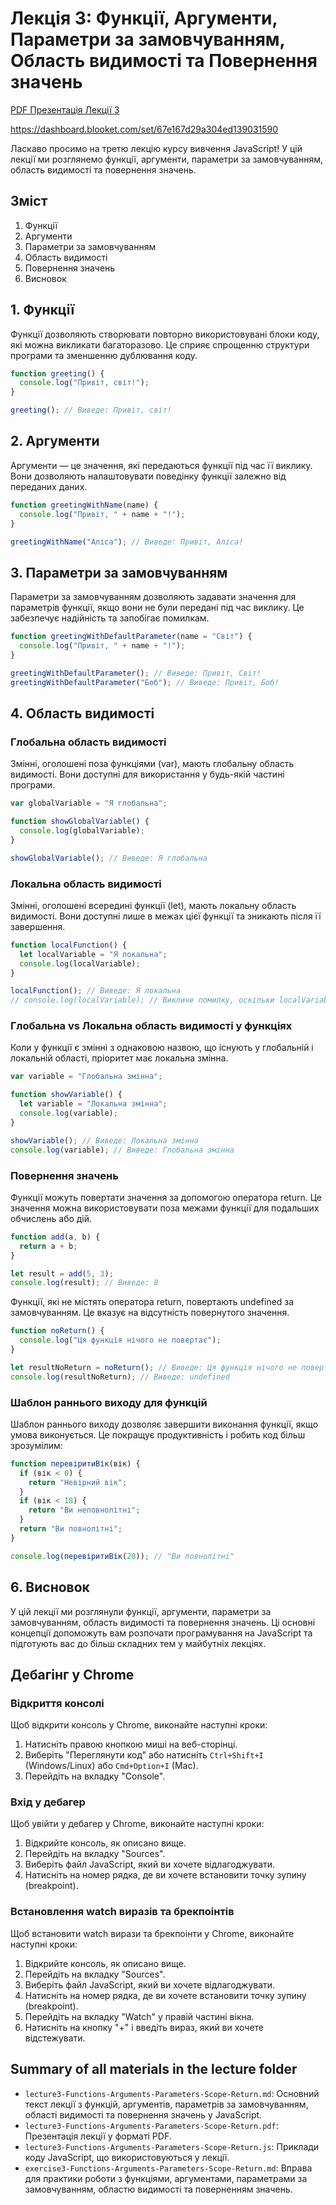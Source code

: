 # Лекція 3: Функції, Аргументи, Параметри за замовчуванням, Область видимості та Повернення значень

[PDF Презентація Лекції 3](./lecture3-Functions-Arguments-Parameters-Scope-Return.pdf)

https://dashboard.blooket.com/set/67e167d29a304ed139031590

Ласкаво просимо на третю лекцію курсу вивчення JavaScript! У цій лекції ми розглянемо функції, аргументи, параметри за замовчуванням, область видимості та повернення значень.

## Зміст

1. Функції
2. Аргументи
3. Параметри за замовчуванням
4. Область видимості
5. Повернення значень
6. Висновок

## 1. Функції

Функції дозволяють створювати повторно використовувані блоки коду, які можна викликати багаторазово. Це сприяє спрощенню структури програми та зменшенню дублювання коду.

```javascript
function greeting() {
  console.log("Привіт, світ!");
}

greeting(); // Виведе: Привіт, світ!
```

## 2. Аргументи

Аргументи — це значення, які передаються функції під час її виклику. Вони дозволяють налаштовувати поведінку функції залежно від переданих даних.

```javascript
function greetingWithName(name) {
  console.log("Привіт, " + name + "!");
}

greetingWithName("Аліса"); // Виведе: Привіт, Аліса!
```

## 3. Параметри за замовчуванням

Параметри за замовчуванням дозволяють задавати значення для параметрів функції, якщо вони не були передані під час виклику. Це забезпечує надійність та запобігає помилкам.

```javascript
function greetingWithDefaultParameter(name = "Світ") {
  console.log("Привіт, " + name + "!");
}

greetingWithDefaultParameter(); // Виведе: Привіт, Світ!
greetingWithDefaultParameter("Боб"); // Виведе: Привіт, Боб!
```

## 4. Область видимості

### Глобальна область видимості

Змінні, оголошені поза функціями (var), мають глобальну область видимості. Вони доступні для використання у будь-якій частині програми.

```javascript
var globalVariable = "Я глобальна";

function showGlobalVariable() {
  console.log(globalVariable);
}

showGlobalVariable(); // Виведе: Я глобальна
```

### Локальна область видимості

Змінні, оголошені всередині функції (let), мають локальну область видимості. Вони доступні лише в межах цієї функції та зникають після її завершення.

```javascript
function localFunction() {
  let localVariable = "Я локальна";
  console.log(localVariable);
}

localFunction(); // Виведе: Я локальна
// console.log(localVariable); // Викличе помилку, оскільки localVariable не доступна поза функцією
```

### Глобальна vs Локальна область видимості у функціях

Коли у функції є змінні з однаковою назвою, що існують у глобальній і локальній області, пріоритет має локальна змінна.

```javascript
var variable = "Глобальна змінна";

function showVariable() {
  let variable = "Локальна змінна";
  console.log(variable);
}

showVariable(); // Виведе: Локальна змінна
console.log(variable); // Виведе: Глобальна змінна
```

### Повернення значень

Функції можуть повертати значення за допомогою оператора return. Це значення можна використовувати поза межами функції для подальших обчислень або дій.

```javascript
function add(a, b) {
  return a + b;
}

let result = add(5, 3);
console.log(result); // Виведе: 8
```

Функції, які не містять оператора return, повертають undefined за замовчуванням. Це вказує на відсутність повернутого значення.

```javascript
function noReturn() {
  console.log("Ця функція нічого не повертає");
}

let resultNoReturn = noReturn(); // Виведе: Ця функція нічого не повертає
console.log(resultNoReturn); // Виведе: undefined
```


### Шаблон раннього виходу для функцій

Шаблон раннього виходу дозволяє завершити виконання функції, якщо умова виконується. Це покращує продуктивність і робить код більш зрозумілим:

```javascript
function перевіритиВік(вік) {
  if (вік < 0) {
    return "Невірний вік";
  }
  if (вік < 18) {
    return "Ви неповнолітні";
  }
  return "Ви повнолітні";
}

console.log(перевіритиВік(20)); // "Ви повнолітні"
```

## 6. Висновок

У цій лекції ми розглянули функції, аргументи, параметри за замовчуванням, область видимості та повернення значень. Ці основні концепції допоможуть вам розпочати програмування на JavaScript та підготують вас до більш складних тем у майбутніх лекціях.

## Дебагінг у Chrome

### Відкриття консолі

Щоб відкрити консоль у Chrome, виконайте наступні кроки:
1. Натисніть правою кнопкою миші на веб-сторінці.
2. Виберіть "Переглянути код" або натисніть `Ctrl+Shift+I` (Windows/Linux) або `Cmd+Option+I` (Mac).
3. Перейдіть на вкладку "Console".

### Вхід у дебагер

Щоб увійти у дебагер у Chrome, виконайте наступні кроки:
1. Відкрийте консоль, як описано вище.
2. Перейдіть на вкладку "Sources".
3. Виберіть файл JavaScript, який ви хочете відлагоджувати.
4. Натисніть на номер рядка, де ви хочете встановити точку зупину (breakpoint).

### Встановлення watch виразів та брекпоінтів

Щоб встановити watch вирази та брекпоінти у Chrome, виконайте наступні кроки:
1. Відкрийте консоль, як описано вище.
2. Перейдіть на вкладку "Sources".
3. Виберіть файл JavaScript, який ви хочете відлагоджувати.
4. Натисніть на номер рядка, де ви хочете встановити точку зупину (breakpoint).
5. Перейдіть на вкладку "Watch" у правій частині вікна.
6. Натисніть на кнопку "+" і введіть вираз, який ви хочете відстежувати.

## Summary of all materials in the lecture folder

- `lecture3-Functions-Arguments-Parameters-Scope-Return.md`: Основний текст лекції з функцій, аргументів, параметрів за замовчуванням, області видимості та повернення значень у JavaScript.
- `lecture3-Functions-Arguments-Parameters-Scope-Return.pdf`: Презентація лекції у форматі PDF.
- `lecture3-Functions-Arguments-Parameters-Scope-Return.js`: Приклади коду JavaScript, що використовуються у лекції.
- `exercise3-Functions-Arguments-Parameters-Scope-Return.md`: Вправа для практики роботи з функціями, аргументами, параметрами за замовчуванням, областю видимості та поверненням значень.
